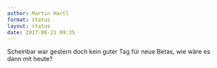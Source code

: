 ```yaml
---
author: Martin Hartl
format: status
layout: status
date: 2017-06-21 09:35
---
```

Scheinbar war gestern doch kein guter Tag für neue Betas, wie wäre es dann mit heute?